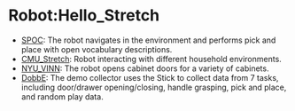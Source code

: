 # Robot:Hello_Stretch

- [SPOC](oed-playground/tree/master/pages/datasets/spoc.md): The robot navigates in the environment and performs pick and place with open vocabulary descriptions.
- [CMU_Stretch](oed-playground/tree/master/pages/datasets/cmu_stretch.md): Robot interacting with different household environments.
- [NYU_VINN](oed-playground/tree/master/pages/datasets/nyu_door_opening_surprising_effectiveness.md): The robot opens cabinet doors for a variety of cabinets.
- [DobbE](oed-playground/tree/master/pages/datasets/dobbe.md): The demo collector uses the Stick to collect data from 7 tasks, including door/drawer opening/closing, handle grasping, pick and place, and random play data.